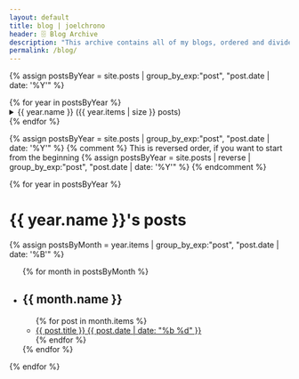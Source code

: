 ```yaml
---
layout: default
title: blog | joelchrono
header: 🗄️ Blog Archive
description: "This archive contains all of my blogs, ordered and divided by date, you can also access them <a href='/tags/'>by tag</a>."
permalink: /blog/
---
```



{% assign postsByYear = site.posts | group_by_exp:"post", "post.date | date: '%Y'" %}

<article>
{% for year in postsByYear %}
  <details>
    <summary>{{ year.name }} ({{ year.items | size }} posts)</summary>
      {% assign totalYearPostCount = 0 %}
      {% assign postsByMonth = year.items | group_by_exp:"post", "post.date | date: '%B'" %}
      <ul>
      {% for month in postsByMonth %}
      <li><a href="#{{ month.name }} {{ year.name }}"> {{ month.name }} ({{ month.items | size }} {% if month.items.size == 1 %} post{% else %} posts{% endif %}) </a></li>
      {% endfor %}
      </ul>
  </details>
{% endfor %}
</article>

{% assign postsByYear = site.posts | group_by_exp:"post", "post.date | date: '%Y'" %}
{% comment %}
This is reversed order, if you want to start from the beginning
{% assign postsByYear = site.posts | reverse | group_by_exp:"post", "post.date | date: '%Y'" %}
{% endcomment %}

{% for year in postsByYear %}
<h1>{{ year.name }}'s posts</h1>
{% assign postsByMonth = year.items | group_by_exp:"post", "post.date | date: '%B'" %}
<ul class="posts">
{% for month in postsByMonth %}
<li><h2 id="{{ month.name }} {{year.name}}">{{ month.name }}</h2></li>
<article>
<ul>
{% for post in month.items  %}
<li>
<a class="post" href="{{ post.url }}">
<span class="post-title">{{ post.title }}</span>
<span class="post-date"> {{ post.date | date: "%b %d" }}</span>
</a>
</li>
{% endfor %}
</ul>
</article>
{% endfor %}
</ul>
{% endfor %}
